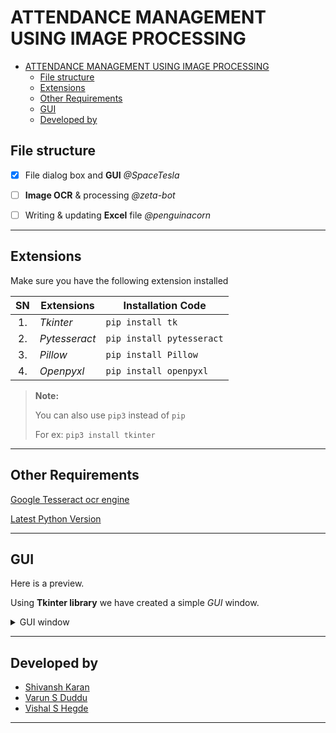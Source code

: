 # ATTENDANCE MANAGEMENT USING IMAGE PROCESSING

- [ATTENDANCE MANAGEMENT USING IMAGE PROCESSING](#attendance-management-using-image-processing)
  - [File structure](#file-structure)
  - [Extensions](#extensions)
  - [Other Requirements](#other-requirements)
  - [GUI](#gui)
  - [Developed by](#developed-by)

## File structure

- [x] File dialog box and **GUI** _@SpaceTesla_

- [ ] **Image OCR** & processing  _@zeta-bot_

- [ ] Writing & updating **Excel** file _@penguinacorn_

---

## Extensions

Make sure you have the following extension installed

|  SN   | Extensions    | Installation Code         |
| :---: | ------------- | ------------------------- |
|  1.   | _Tkinter_     | `pip install tk`          |
|  2.   | _Pytesseract_ | `pip install pytesseract` |
|  3.   | _Pillow_      | `pip install Pillow`      |
|  4.   | _Openpyxl_    | `pip install openpyxl`    |

> **Note:**
>
> You can also use `pip3` instead of `pip`
>
> For ex: `pip3 install tkinter`

---

## Other Requirements

[Google Tesseract ocr engine](https://github.com/tesseract-ocr/tesseract)

[Latest Python Version](https://www.python.org/downloads/)

---

## GUI

Here is a preview.

Using **Tkinter library** we have created a simple _GUI_ window.


<Details>  <!-- This will create a simple dropdown kind of thing -->
<Summary> GUI window </Summary>
  
  
![Image](images/ocr.gif)

</Details>

---
## Developed by

- [Shivansh Karan](https://github.com/SpaceTesla/)
- [Varun S Duddu](https://github.com/penguinacorn/)
- [Vishal S Hegde](https://github.com/zeta-bot/)


---
